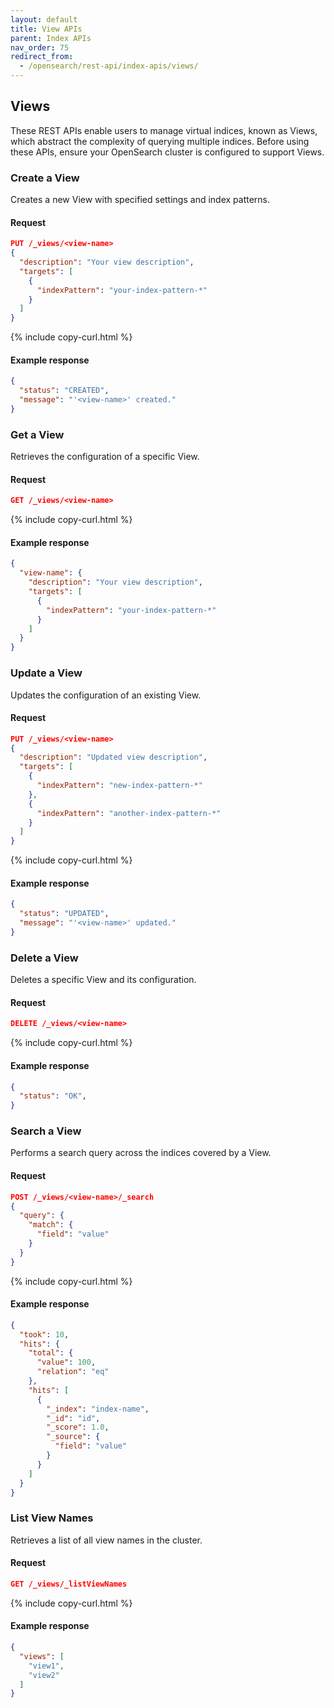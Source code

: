 ```yaml
---
layout: default
title: View APIs
parent: Index APIs
nav_order: 75
redirect_from:
  - /opensearch/rest-api/index-apis/views/
---
```


## Views

These REST APIs enable users to manage virtual indices, known as Views, which abstract the complexity of querying multiple indices. Before using these APIs, ensure your OpenSearch cluster is configured to support Views.

### Create a View

Creates a new View with specified settings and index patterns.

#### Request

```json
PUT /_views/<view-name>
{
  "description": "Your view description",
  "targets": [
    {
      "indexPattern": "your-index-pattern-*"
    }
  ]
}
```
{% include copy-curl.html %}

#### Example response

```json
{
  "status": "CREATED",
  "message": "'<view-name>' created."
}
```

### Get a View

Retrieves the configuration of a specific View.

#### Request

```json
GET /_views/<view-name>
```
{% include copy-curl.html %}

#### Example response

```json
{
  "view-name": {
    "description": "Your view description",
    "targets": [
      {
        "indexPattern": "your-index-pattern-*"
      }
    ]
  }
}
```

### Update a View

Updates the configuration of an existing View.

#### Request

```json
PUT /_views/<view-name>
{
  "description": "Updated view description",
  "targets": [
    {
      "indexPattern": "new-index-pattern-*"
    },
    {
      "indexPattern": "another-index-pattern-*"
    }
  ]
}
```
{% include copy-curl.html %}

#### Example response

```json
{
  "status": "UPDATED",
  "message": "'<view-name>' updated."
}
```

### Delete a View

Deletes a specific View and its configuration.

#### Request

```json
DELETE /_views/<view-name>
```
{% include copy-curl.html %}

#### Example response

```json
{
  "status": "OK",
}
```

### Search a View

Performs a search query across the indices covered by a View.

#### Request

```json
POST /_views/<view-name>/_search
{
  "query": {
    "match": {
      "field": "value"
    }
  }
}
```
{% include copy-curl.html %}

#### Example response

```json
{
  "took": 10,
  "hits": {
    "total": {
      "value": 100,
      "relation": "eq"
    },
    "hits": [
      {
        "_index": "index-name",
        "_id": "id",
        "_score": 1.0,
        "_source": {
          "field": "value"
        }
      }
    ]
  }
}
```

### List View Names

Retrieves a list of all view names in the cluster.

#### Request

```json
GET /_views/_listViewNames
```
{% include copy-curl.html %}

#### Example response

```json
{
  "views": [
    "view1",
    "view2"
  ]
}
```